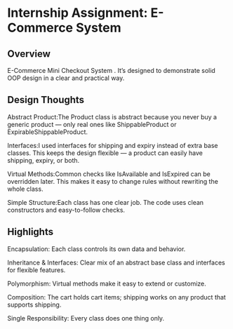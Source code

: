 # Internship Assignment: E-Commerce System

## Overview
E-Commerce Mini Checkout System . It’s designed to demonstrate solid OOP design in a clear and practical way.

## Design Thoughts
Abstract Product:The Product class is abstract because you never buy a generic product — only real ones like ShippableProduct or ExpirableShippableProduct.

Interfaces:I used interfaces for shipping and expiry instead of extra base classes. This keeps the design flexible — a product can easily have shipping, expiry, or both.

Virtual Methods:Common checks like IsAvailable and IsExpired can be overridden later. This makes it easy to change rules without rewriting the whole class.

Simple Structure:Each class has one clear job. The code uses clean constructors and easy-to-follow checks.



## Highlights
Encapsulation:
Each class controls its own data and behavior.

Inheritance & Interfaces:
Clear mix of an abstract base class and interfaces for flexible features.

Polymorphism:
Virtual methods make it easy to extend or customize.

Composition:
The cart holds cart items; shipping works on any product that supports shipping.

Single Responsibility:
Every class does one thing only.

